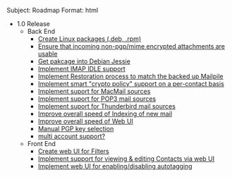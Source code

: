 Subject: Roadmap
Format: html

<ul class="milestones vote-list ">
   <li class="milestone milestone-1_0_release">1.0 Release    <ul class="labels ">
      <li class="label label-back_end">Back End       <ul class="issues ranked-election " data-election="all-1_0_release-back_end-issues">
         <li class="issue label-back_end" data-issue="996"><a href="https://github.com/pagekite/Mailpile/issues/996">Create Linux packages (.deb, .rpm)</a></li>
         <li class="issue label-back_end label-stretch" data-issue="1004"><a href="https://github.com/pagekite/Mailpile/issues/1004">Ensure that incoming non-pgp/mime encrypted attachments are usable</a></li>
         <li class="issue label-back_end label-stretch" data-issue="1000"><a href="https://github.com/pagekite/Mailpile/issues/1000">Get pakcage into Debian Jessie</a></li>
         <li class="issue label-back_end label-stretch" data-issue="1001"><a href="https://github.com/pagekite/Mailpile/issues/1001">Implement IMAP IDLE support</a></li>
         <li class="issue label-back_end label-front_end label-stretch" data-issue="1002"><a href="https://github.com/pagekite/Mailpile/issues/1002">Implement Restoration process to match the backed up Mailpile</a></li>
         <li class="issue label-back_end label-privacy_security" data-issue="487"><a href="https://github.com/pagekite/Mailpile/issues/487">Implement smart "crypto policy" support on a per-contact basis</a></li>
         <li class="issue label-back_end label-front_end" data-issue="993"><a href="https://github.com/pagekite/Mailpile/issues/993">Implement suport for MacMail sources</a></li>
         <li class="issue label-back_end" data-issue="994"><a href="https://github.com/pagekite/Mailpile/issues/994">Implement suport for POP3 mail sources</a></li>
         <li class="issue label-back_end" data-issue="897"><a href="https://github.com/pagekite/Mailpile/issues/897">Implement suport for Thunderbird mail sources</a></li>
         <li class="issue label-back_end" data-issue="997"><a href="https://github.com/pagekite/Mailpile/issues/997">Improve overall speed of Indexing of new mail</a></li>
         <li class="issue label-back_end label-front_end" data-issue="995"><a href="https://github.com/pagekite/Mailpile/issues/995">Improve overall speed of Web UI</a></li>
         <li class="issue label-back_end label-front_end label-stretch" data-issue="967"><a href="https://github.com/pagekite/Mailpile/issues/967">Manual PGP key selection</a></li>
         <li class="issue label-back_end label-front_end label-stretch" data-issue="60"><a href="https://github.com/pagekite/Mailpile/issues/60">multi account support? </a></li>
      </ul></li>
      <li class="label label-front_end">Front End       <ul class="issues ranked-election " data-election="all-1_0_release-front_end-issues">
         <li class="issue label-front_end label-stretch" data-issue="998"><a href="https://github.com/pagekite/Mailpile/issues/998">Create web UI for Filters</a></li>
         <li class="issue label-front_end label-stretch" data-issue="999"><a href="https://github.com/pagekite/Mailpile/issues/999">Implement support for viewing & editing Contacts via web UI</a></li>
         <li class="issue label-front_end label-stretch" data-issue="1003"><a href="https://github.com/pagekite/Mailpile/issues/1003">Implement web UI for enabling/disabling autotagging</a></li>
      </ul></li>
   </ul></li>
</ul>
